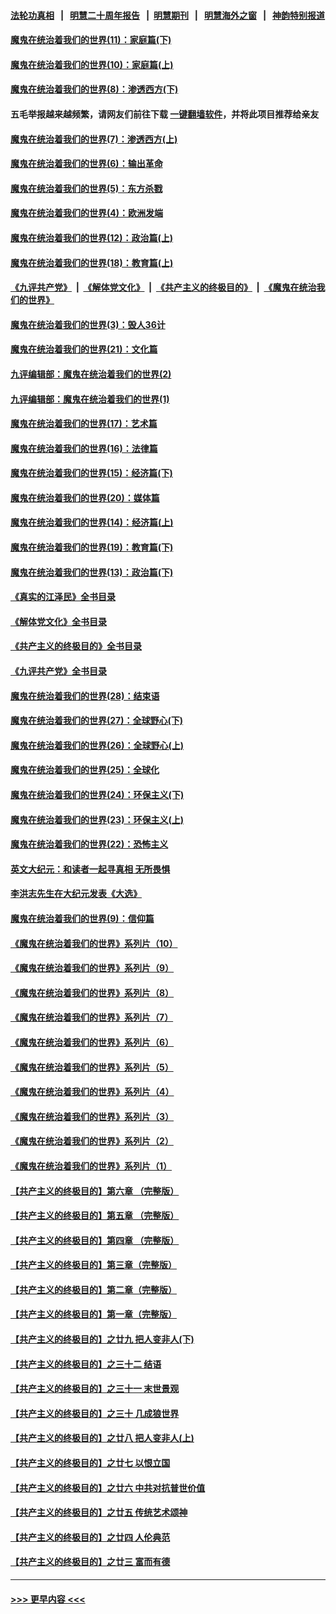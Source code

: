 #### [法轮功真相](https://github.com/gfw-breaker/truth/blob/master/README.md?t=0) &nbsp;&nbsp;|&nbsp;&nbsp; [明慧二十周年报告](https://github.com/gfw-breaker/mh-reports/blob/master/README.md?t=0) &nbsp;&nbsp;|&nbsp;&nbsp;[明慧期刊](https://github.com/gfw-breaker/mh-qikan) &nbsp;&nbsp;|&nbsp;&nbsp; [明慧海外之窗](https://github.com/gfw-breaker/mh-news/blob/master/README.md?t=0) &nbsp;&nbsp;|&nbsp;&nbsp; [神韵特别报道](https://github.com/gfw-breaker/mh-news/blob/master/shenyun.md?t=0)
#### [魔鬼在统治着我们的世界(11)：家庭篇(下)](../pages/nsc422/n10440961.md?t=11270850) 
#### [魔鬼在统治着我们的世界(10)：家庭篇(上)](../pages/nsc422/n10435448.md?t=11270850) 
#### [魔鬼在统治着我们的世界(8)：渗透西方(下)](../pages/nsc422/n10429603.md?t=11270850) 
#### 五毛举报越来越频繁，请网友们前往下载 [一键翻墙软件](https://github.com/gfw-breaker/ssr-accounts)，并将此项目推荐给亲友
#### [魔鬼在统治着我们的世界(7)：渗透西方(上)](../pages/nsc422/n10426013.md?t=11270850) 
#### [魔鬼在统治着我们的世界(6)：输出革命](../pages/nsc422/n10421536.md?t=11270850) 
#### [魔鬼在统治着我们的世界(5)：东方杀戮](../pages/nsc422/n10417707.md?t=11270850) 
#### [魔鬼在统治着我们的世界(4)：欧洲发端](../pages/nsc422/n10414890.md?t=11270850) 
#### [魔鬼在统治着我们的世界(12)：政治篇(上)](../pages/nsc422/n10444576.md?t=11270850) 
#### [魔鬼在统治着我们的世界(18)：教育篇(上)](../pages/nsc422/n10526970.md?t=11270850) 
#### [《九评共产党》](https://github.com/begood0513/9ping.md/blob/master/README.md) &nbsp;|&nbsp; [《解体党文化》](../../../../jtdwh.md/blob/master/README.md)  &nbsp;|&nbsp; [《共产主义的终极目的》](../../../../gczydzjmd.md/blob/master/README.md) &nbsp;|&nbsp; [《魔鬼在统治我们的世界》](../../../../mgztzwmdsj.md/blob/master/README.md) 
#### [魔鬼在统治着我们的世界(3)：毁人36计](../pages/nsc422/n10411583.md?t=11270850) 
#### [魔鬼在统治着我们的世界(21)：文化篇](../pages/nsc422/n10597706.md?t=11270850) 
#### [九评编辑部：魔鬼在统治着我们的世界(2)](../pages/nsc422/n10410036.md?t=11270850) 
#### [九评编辑部：魔鬼在统治着我们的世界(1)](../pages/nsc422/n10406825.md?t=11270850) 
#### [魔鬼在统治着我们的世界(17)：艺术篇](../pages/nsc422/n10499093.md?t=11270850) 
#### [魔鬼在统治着我们的世界(16)：法律篇](../pages/nsc422/n10485969.md?t=11270850) 
#### [魔鬼在统治着我们的世界(15)：经济篇(下)](../pages/nsc422/n10469975.md?t=11270850) 
#### [魔鬼在统治着我们的世界(20)：媒体篇](../pages/nsc422/n10586579.md?t=11270850) 
#### [魔鬼在统治着我们的世界(14)：经济篇(上)](../pages/nsc422/n10457370.md?t=11270850) 
#### [魔鬼在统治着我们的世界(19)：教育篇(下)](../pages/nsc422/n10564808.md?t=11270850) 
#### [魔鬼在统治着我们的世界(13)：政治篇(下)](../pages/nsc422/n10448270.md?t=11270850) 
#### [《真实的江泽民》全书目录](../pages/nsc422/n13721399.md?t=11270850) 
#### [《解体党文化》全书目录](../pages/nsc422/n13721157.md?t=11270850) 
#### [《共产主义的终极目的》全书目录](../pages/nsc422/n13721048.md?t=11270850) 
#### [《九评共产党》全书目录](../pages/nsc422/n13708085.md?t=11270850) 
#### [魔鬼在统治着我们的世界(28)：结束语](../pages/nsc422/n10936246.md?t=11270850) 
#### [魔鬼在统治着我们的世界(27)：全球野心(下)](../pages/nsc422/n10928319.md?t=11270850) 
#### [魔鬼在统治着我们的世界(26)：全球野心(上)](../pages/nsc422/n10900318.md?t=11270850) 
#### [魔鬼在统治着我们的世界(25)：全球化](../pages/nsc422/n10788205.md?t=11270850) 
#### [魔鬼在统治着我们的世界(24)：环保主义(下)](../pages/nsc422/n10695307.md?t=11270850) 
#### [魔鬼在统治着我们的世界(23)：环保主义(上)](../pages/nsc422/n10688613.md?t=11270850) 
#### [魔鬼在统治着我们的世界(22)：恐怖主义](../pages/nsc422/n10614727.md?t=11270850) 
#### [英文大纪元：和读者一起寻真相 无所畏惧](../pages/nsc422/n12542027.md?t=11270850) 
#### [李洪志先生在大纪元发表《大选》](../pages/nsc422/n12534746.md?t=11270850) 
#### [魔鬼在统治着我们的世界(9)：信仰篇](../pages/nsc422/n10432159.md?t=11270850) 
#### [《魔鬼在统治着我们的世界》系列片（10）](../pages/nsc422/n12292670.md?t=11270850) 
#### [《魔鬼在统治着我们的世界》系列片（9）](../pages/nsc422/n12290859.md?t=11270850) 
#### [《魔鬼在统治着我们的世界》系列片（8）](../pages/nsc422/n12287445.md?t=11270850) 
#### [《魔鬼在统治着我们的世界》系列片（7）](../pages/nsc422/n12283425.md?t=11270850) 
#### [《魔鬼在统治着我们的世界》系列片（6）](../pages/nsc422/n12282314.md?t=11270850) 
#### [《魔鬼在统治着我们的世界》系列片（5）](../pages/nsc422/n12281419.md?t=11270850) 
#### [《魔鬼在统治着我们的世界》系列片（4）](../pages/nsc422/n12274024.md?t=11270850) 
#### [《魔鬼在统治着我们的世界》系列片（3）](../pages/nsc422/n12271322.md?t=11270850) 
#### [《魔鬼在统治着我们的世界》系列片（2）](../pages/nsc422/n12269049.md?t=11270850) 
#### [《魔鬼在统治着我们的世界》系列片（1）](../pages/nsc422/n12267575.md?t=11270850) 
#### [【共产主义的终极目的】第六章 （完整版）](../pages/nsc422/n11428913.md?t=11270850) 
#### [【共产主义的终极目的】第五章 （完整版）](../pages/nsc422/n11428912.md?t=11270850) 
#### [【共产主义的终极目的】第四章 （完整版）](../pages/nsc422/n11428907.md?t=11270850) 
#### [【共产主义的终极目的】第三章（完整版）](../pages/nsc422/n11428848.md?t=11270850) 
#### [【共产主义的终极目的】第二章（完整版）](../pages/nsc422/n11428831.md?t=11270850) 
#### [【共产主义的终极目的】第一章（完整版）](../pages/nsc422/n11417651.md?t=11270850) 
#### [【共产主义的终极目的】之廿九 把人变非人(下)](../pages/nsc422/n11344140.md?t=11270850) 
#### [【共产主义的终极目的】之三十二 结语](../pages/nsc422/n11360535.md?t=11270850) 
#### [【共产主义的终极目的】之三十一 末世景观](../pages/nsc422/n11351129.md?t=11270850) 
#### [【共产主义的终极目的】之三十 几成狼世界](../pages/nsc422/n11348280.md?t=11270850) 
#### [【共产主义的终极目的】之廿八 把人变非人(上)](../pages/nsc422/n11340492.md?t=11270850) 
#### [【共产主义的终极目的】之廿七 以恨立国](../pages/nsc422/n11336944.md?t=11270850) 
#### [【共产主义的终极目的】之廿六 中共对抗普世价值](../pages/nsc422/n11324785.md?t=11270850) 
#### [【共产主义的终极目的】之廿五 传统艺术颂神](../pages/nsc422/n11296396.md?t=11270850) 
#### [【共产主义的终极目的】之廿四 人伦典范](../pages/nsc422/n11296397.md?t=11270850) 
#### [【共产主义的终极目的】之廿三 富而有德](../pages/nsc422/n11283598.md?t=11270850) 

----
#### [ >>> 更早内容 <<< ](../indexes/nsc422-earlier.md)
